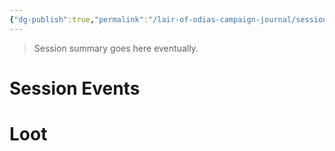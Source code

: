 ```yaml
---
{"dg-publish":true,"permalink":"/lair-of-odias-campaign-journal/sessions/odias-3-spooky-tunnel-time/"}
---
```


> Session summary goes here eventually.
# Session Events
# Loot